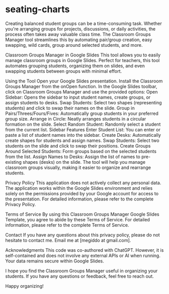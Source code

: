 # seating-charts
Creating balanced student groups can be a time-consuming task. Whether you're arranging groups for projects, discussions, or daily activities, the process often takes away valuable class time. The Classroom Groups Manager tool streamlines this by automating pair/group creation, easy swapping, wild cards, group around selected students, and more.

Classroom Groups Manager in Google Slides
This tool allows you to easily manage classroom groups in Google Slides. Perfect for teachers, this tool automates grouping students, organizing them on slides, and even swapping students between groups with minimal effort.

Using the Tool
Open your Google Slides presentation.
Install the Classroom Groups Manager from the onOpen function.
In the Google Slides toolbar, click on Classroom Groups Manager and use the provided options:
Open Sidebar: Opens the sidebar to input student names, create groups, or assign students to desks.
Swap Students: Select two shapes (representing students) and click to swap their names on the slide.
Group in Pairs/Threes/Fours/Fives: Automatically group students in your preferred group size.
Arrange in Circle: Neatly arranges students in a circular formation on the slide.
Select Random Student: Randomly select a student from the current list.
Sidebar Features
Enter Student List: You can enter or paste a list of student names into the sidebar.
Create Desks: Automatically create shapes for students and assign names.
Swap Students: Select two students on the slide and click to swap their positions.
Create Groups Around Selected Students: Form groups based on the selected students from the list.
Assign Names to Desks: Assign the list of names to pre-existing shapes (desks) on the slide.
The tool will help you manage classroom groups visually, making it easier to organize and rearrange students.

Privacy Policy
This application does not actively collect any personal data. The application works within the Google Slides environment and relies solely on the permissions provided by your Google account for access to the presentation. For detailed information, please refer to the complete Privacy Policy.

Terms of Service
By using this Classroom Groups Manager Google Slides Template, you agree to abide by these Terms of Service. For detailed information, please refer to the complete Terms of Service.

Contact
If you have any questions about this privacy policy, please do not hesitate to contact me. Email me at [megiddo at gmail.com].

Acknowledgments
This code was co-authored with ChatGPT. However, it is self-contained and does not involve any external APIs or AI when running. Your data remains secure within Google Slides.

I hope you find the Classroom Groups Manager useful in organizing your students. If you have any questions or feedback, feel free to reach out.

Happy organizing!
